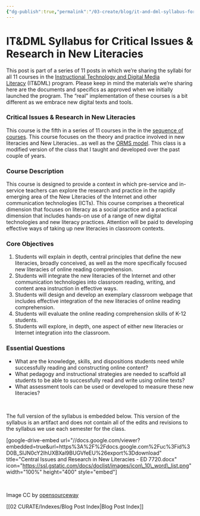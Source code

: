 ```yaml
---
{"dg-publish":true,"permalink":"/03-create/blog/it-and-dml-syllabus-for-critical-issues-and-research-in-new-literacies/","title":"IT&DML Syllabus for Critical Issues & Research in New Literacies","tags":["itdml"]}
---
```


# IT&DML Syllabus for Critical Issues & Research in New Literacies

This post is part of a series of 11 posts in which we’re sharing the syllabi for all 11 courses in the [Instructional Technology and Digital Media Literacy](http://www.newhaven.edu/4486/academic-programs/graduate-programs/instructional-technologies/) (IT&DML) program. Please keep in mind the materials we’re sharing here are the documents and specifics as approved when we initially launched the program. The “real” implementation of these courses is a bit different as we embrace new digital texts and tools.

### Critical Issues & Research in New Literacies

This course is the fifth in a series of 11 courses in the in the [sequence of courses](http://wiobyrne.com/course-sequence-for-the-instructional-technology-digital-media-literacy-program/). This course focuses on the theory and practice involved in new literacies and New Literacies...as well as the [ORMS model](http://wiobyrne.com/tag/orms/). This class is a modified version of the class that I taught and developed over the past couple of years.

### Course Description

This course is designed to provide a context in which pre-service and in-service teachers can explore the research and practice in the rapidly emerging area of the New Literacies of the Internet and other communication technologies (ICTs). This course comprises a theoretical dimension that focuses on literacy as a social practice and a practical dimension that includes hands-on use of a range of new digital technologies and new literacy practices. Attention will be paid to developing effective ways of taking up new literacies in classroom contexts.

### Core Objectives

1. Students will explain in depth, central principles that define the new literacies, broadly conceived, as well as the more specifically focused new literacies of online reading comprehension.
2. Students will integrate the new literacies of the Internet and other communication technologies into classroom reading, writing, and content area instruction in effective ways.
3. Students will design and develop an exemplary classroom webpage that includes effective integration of the new literacies of online reading comprehension.
4. Students will evaluate the online reading comprehension skills of K-12 students.
5. Students will explore, in depth, one aspect of either new literacies or Internet integration into the classroom.

### Essential Questions

- What are the knowledge, skills, and dispositions students need while successfully reading and constructing online content?
- What pedagogy and instructional strategies are needed to scaffold all students to be able to successfully read and write using online texts?
- What assessment tools can be used or developed to measure these new literacies?

 

The full version of the syllabus is embedded below. This version of the syllabus is an artifact and does not contain all of the edits and revisions to the syllabus we use each semester for the class.

\[google-drive-embed url="//docs.google.com/viewer?embedded=true&url=https%3A%2F%2Fdocs.google.com%2Fuc%3Fid%3D0B\_SIJN0cY2IhUXBXal9BUGVfeEU%26export%3Ddownload" title="Central Issues and Research in New Literacies - ED 7720.docx" icon="https://ssl.gstatic.com/docs/doclist/images/icon\_10\_word\_list.png" width="100%" height="400" style="embed"\]

 

Image CC by [opensourceway](https://www.flickr.com/photos/opensourceway/5161093869/in/set-72157628737045569/)

[[02 CURATE/Indexes/Blog Post Index\|Blog Post Index]]